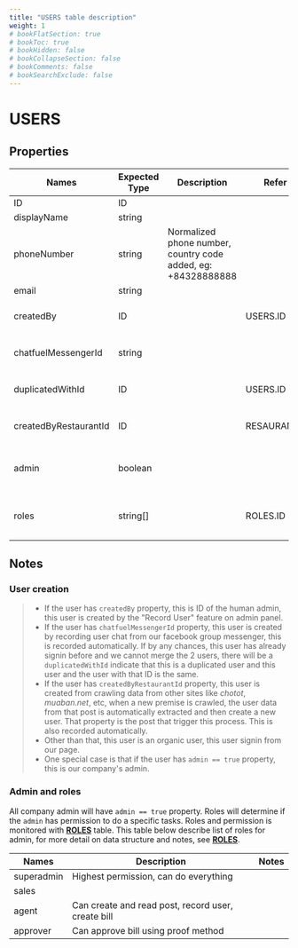 ```yaml
---
title: "USERS table description"
weight: 1
# bookFlatSection: true
# bookToc: true
# bookHidden: false
# bookCollapseSection: false
# bookComments: false
# bookSearchExclude: false
---
```


# USERS
## Properties

| Names                 | Expected Type | Description                                                                 | Refer to          | Notes            |
| --------------------- | ------------- | --------------------------------------------------------------------------- | ----------------- | ---------------- |
| ID                    | ID            |                                                                             |                   |                  |
| displayName           | string        |                                                                             |                   |                  |
| phoneNumber           | string        | Normalized phone number, country code added, eg: +84328888888               |                   |                  |
| email                 | string        |                                                                             |                   |                  |
| createdBy             | ID            |                                                                             | USERS.ID          | see [User creation](#user-creation) |
| chatfuelMessengerId   | string        |                                                                             |                   | see [User creation](#user-creation) |
| duplicatedWithId      | ID            |                                                                             | USERS.ID          | see [User creation](#user-creation) |
| createdByRestaurantId | ID            |                                                                             | RESAURANTS.ID     | see [User creation](#user-creation) |
| admin                 | boolean       |                                                                             |                   | see [Admin and roles](#admin-and-roles) |
| roles                 | string[]      |                                                                             | ROLES.ID          | see [Admin and roles](#admin-and-roles) |

## Notes
### User creation 

> - If the user has `createdBy` property, this is ID of the human admin, this user is created by the "Record User" feature on admin panel.
> - If the user has `chatfuelMessengerId` property, this user is created by recording user chat from our facebook group messenger, this is recorded automatically. If by any chances, this user has already signin before and we cannot merge the 2 users, there will be a `duplicatedWithId` indicate that this is a duplicated user and this user and the user with that ID is the same.
> - If the user has `createdByRestaurantId` property, this user is created from crawling data from other sites like _chotot_, _muaban.net_, etc, when a new premise is crawled, the user data from that post is automatically extracted and then create a new user. That property is the post that trigger this process. This is also recorded automatically.
> - Other than that, this user is an organic user, this user signin from our page.
> - One special case is that if the user has `admin == true` property, this is our company's admin.

### Admin and roles

All company admin will have `admin == true` property. Roles will determine if the `admin` has permission to do a specific tasks. Roles and permission is monitored with [**ROLES**](database/entities/roles) table. This table below describe list of roles for admin, for more detail on data structure and notes, see [**ROLES**](database/entities/roles).

| Names                 | Description                                                                  | Notes            |
| --------------------- | ---------------------------------------------------------------------------  | ---------------- |
| superadmin            | Highest permission, can do everything                                        |                  |
| sales                 |                                                                              |                  |
| agent                 | Can create and read post, record user, create bill                           |                  |
| approver              | Can approve bill using proof method                                          |                  |
